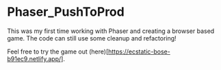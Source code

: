 # Phaser_PushToProd

This was my first time working with Phaser and creating a browser based game. The code can still use some cleanup and refactoring!

Feel free to try the game out (here)[https://ecstatic-bose-b91ec9.netlify.app/].
